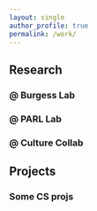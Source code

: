 ```yaml
---
layout: single
author_profile: true
permalink: /work/
---
```


## Research

### @ Burgess Lab
### @ PARL Lab
### @ Culture Collab

## Projects

### Some CS projs
